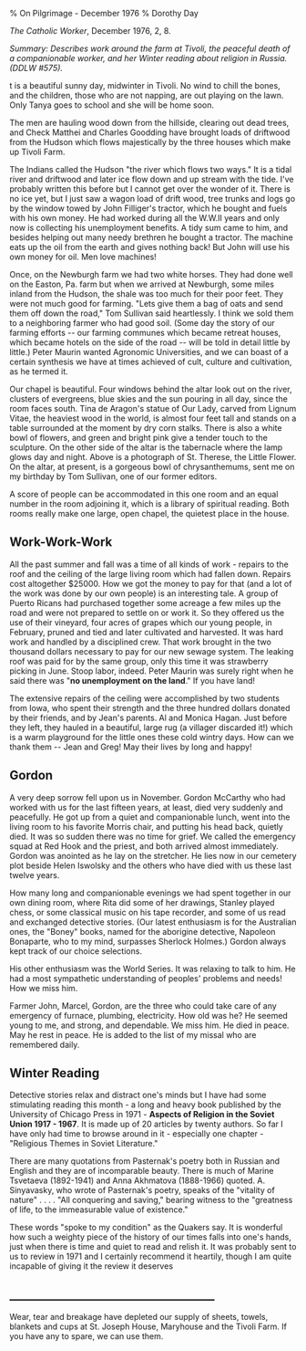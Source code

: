 % On Pilgrimage - December 1976
% Dorothy Day

*The Catholic Worker*, December 1976, 2, 8.

*Summary: Describes work around the farm at Tivoli, the peaceful death
of a companionable worker, and her Winter reading about religion in
Russia. (DDLW \#575).*

t is a beautiful sunny day, midwinter in Tivoli. No wind to chill the
bones, and the children, those who are not napping, are out playing on
the lawn. Only Tanya goes to school and she will be home soon.

The men are hauling wood down from the hillside, clearing out dead
trees, and Check Matthei and Charles Goodding have brought loads of
driftwood from the Hudson which flows majestically by the three houses
which make up Tivoli Farm.

The Indians called the Hudson "the river which flows two ways." It is a
tidal river and driftwood and later ice flow down and up stream with the
tide. I've probably written this before but I cannot get over the wonder
of it. There is no ice yet, but I just saw a wagon load of drift wood,
tree trunks and logs go by the window towed by John Filliger's tractor,
which he bought and fuels with his own money. He had worked during all
the W.W.II years and only now is collecting his unemployment benefits. A
tidy sum came to him, and besides helping out many needy brethren he
bought a tractor. The machine eats up the oil from the earth and gives
nothing back! But John will use his own money for oil. Men love
machines!

Once, on the Newburgh farm we had two white horses. They had done well
on the Easton, Pa. farm but when we arrived at Newburgh, some miles
inland from the Hudson, the shale was too much for their poor feet. They
were not much good for farming. "Lets give them a bag of oats and send
them off down the road," Tom Sullivan said heartlessly. I think we sold
them to a neighboring farmer who had good soil. (Some day the story of
our farming efforts -- our farming communes which became retreat houses,
which became hotels on the side of the road -- will be told in detail
little by little.) Peter Maurin wanted Agronomic Universities, and we
can boast of a certain synthesis we have at times achieved of cult,
culture and cultivation, as he termed it.

Our chapel is beautiful. Four windows behind the altar look out on the
river, clusters of evergreens, blue skies and the sun pouring in all
day, since the room faces south. Tina de Aragon's statue of Our Lady,
carved from Lignum Vitae, the heaviest wood in the world, is almost four
feet tall and stands on a table surrounded at the moment by dry corn
stalks. There is also a white bowl of flowers, and green and bright pink
give a tender touch to the sculpture. On the other side of the altar is
the tabernacle where the lamp glows day and night. Above is a photograph
of St. Therese, the Little Flower. On the altar, at present, is a
gorgeous bowl of chrysanthemums, sent me on my birthday by Tom Sullivan,
one of our former editors.

A score of people can be accommodated in this one room and an equal
number in the room adjoining it, which is a library of spiritual
reading. Both rooms really make one large, open chapel, the quietest
place in the house.

Work-Work-Work
--------------

All the past summer and fall was a time of all kinds of work - repairs
to the roof and the ceiling of the large living room which had fallen
down. Repairs cost altogether \$25000. How we got the money to pay for
that (and a lot of the work was done by our own people) is an
interesting tale. A group of Puerto Ricans had purchased together some
acreage a few miles up the road and were not prepared to settle on or
work it. So they offered us the use of their vineyard, four acres of
grapes which our young people, in February, pruned and tied and later
cultivated and harvested. It was hard work and handled by a disciplined
crew. That work brought in the two thousand dollars necessary to pay for
our new sewage system. The leaking roof was paid for by the same group,
only this time it was strawberry picking in June. Stoop labor, indeed.
Peter Maurin was surely right when he said there was "**no unemployment
on the land**." If you have land!

The extensive repairs of the ceiling were accomplished by two students
from Iowa, who spent their strength and the three hundred dollars
donated by their friends, and by Jean's parents. Al and Monica Hagan.
Just before they left, they hauled in a beautiful, large rug (a villager
discarded it!) which is a warm playground for the little ones these cold
wintry days. How can we thank them -- Jean and Greg! May their lives by
long and happy!

Gordon
------

A very deep sorrow fell upon us in November. Gordon McCarthy who had
worked with us for the last fifteen years, at least, died very suddenly
and peacefully. He got up from a quiet and companionable lunch, went
into the living room to his favorite Morris chair, and putting his head
back, quietly died. It was so sudden there was no time for grief. We
called the emergency squad at Red Hook and the priest, and both arrived
almost immediately. Gordon was anointed as he lay on the stretcher. He
lies now in our cemetery plot beside Helen Iswolsky and the others who
have died with us these last twelve years.

How many long and companionable evenings we had spent together in our
own dining room, where Rita did some of her drawings, Stanley played
chess, or some classical music on his tape recorder, and some of us read
and exchanged detective stories. (Our latest enthusiasm is for the
Australian ones, the "Boney" books, named for the aborigine detective,
Napoleon Bonaparte, who to my mind, surpasses Sherlock Holmes.) Gordon
always kept track of our choice selections.

His other enthusiasm was the World Series. It was relaxing to talk to
him. He had a most sympathetic understanding of peoples' problems and
needs! How we miss him.

Farmer John, Marcel, Gordon, are the three who could take care of any
emergency of furnace, plumbing, electricity. How old was he? He seemed
young to me, and strong, and dependable. We miss him. He died in peace.
May he rest in peace. He is added to the list of my missal who are
remembered daily.

Winter Reading
--------------

Detective stories relax and distract one's minds but I have had some
stimulating reading this month - a long and heavy book published by the
University of Chicago Press in 1971 - **Aspects of Religion in the
Soviet Union 1917 - 1967**. It is made up of 20 articles by twenty
authors. So far I have only had time to browse around in it - especially
one chapter - "Religious Themes in Soviet Literature."

There are many quotations from Pasternak's poetry both in Russian and
English and they are of incomparable beauty. There is much of Marine
Tsvetaeva (1892-1941) and Anna Akhmatova (1888-1966) quoted. A.
Sinyavasky, who wrote of Pasternak's poetry, speaks of the "vitality of
nature" . . . . "All conquering and saving," bearing witness to the
"greatness of life, to the immeasurable value of existence."

These words "spoke to my condition" as the Quakers say. It is wonderful
how such a weighty piece of the history of our times falls into one's
hands, just when there is time and quiet to read and relish it. It was
probably sent to us to review in 1971 and I certainly recommend it
heartily, though I am quite incapable of giving it the review it
deserves

\_\_\_\_\_\_\_\_\_\_\_\_\_\_\_\_\_\_\_\_\_\_\_\_\_\_\_\_\_\_\_\_\_\_\_\_
------------------------------------------------------------------------

Wear, tear and breakage have depleted our supply of sheets, towels,
blankets and cups at St. Joseph House, Maryhouse and the Tivoli Farm. If
you have any to spare, we can use them.
